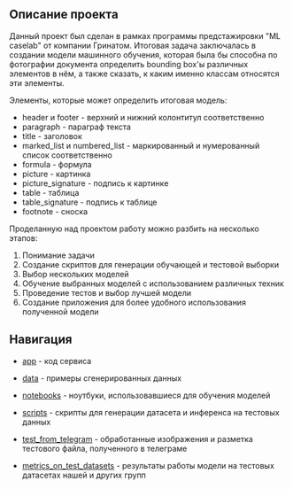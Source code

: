 ## Описание проекта
Данный проект был сделан в рамках программы предстажировки "ML caselab" от компании Гринатом. Итоговая задача заключалась в создании модели машинного обучения, которая была бы способна по фотографии документа определить bounding box'ы различных элементов в нём, а также сказать, к каким именно классам относятся эти элементы.

Элементы, которые может определить итоговая модель:
* header и footer - верхний и нижний колонтитул соответственно
* paragraph - параграф текста
* title - заголовок
* marked_list и numbered_list - маркированный и нумерованный список соответственно
* formula - формула
* picture - картинка
* picture_signature - подпись к картинке
* table - таблица
* table_signature - подпись к таблице
* footnote - сноска

Проделанную над проектом работу можно разбить на несколько этапов:
1. Понимание задачи 
2. Создание скриптов для генерации обучающей и тестовой выборки
3. Выбор нескольких моделей
4. Обучение выбранных моделей с использованием различных техник
5. Проведение тестов и выбор лучшей модели
6. Создание приложения для более удобного использования полученной модели

## Навигация
- [app](https://github.com/Tesla0s/Document-layout-project/tree/main/app) - код сервиса

- [data](https://github.com/Tesla0s/Document-layout-project/tree/main/data) - примеры сгенерированных данных

- [notebooks](https://github.com/Tesla0s/Document-layout-project/tree/main/notebooks) - ноутбуки, использовавшиеся для обучения моделей

- [scripts](https://github.com/Tesla0s/Document-layout-project/tree/main/scripts) - скрипты для генерации датасета и инференса на тестовых данных

- [test_from_telegram](https://github.com/Tesla0s/Document-layout-project/tree/main/test_from_telegram) - обработанные изображения и разметка тестового файла, полученного в телеграме

- [metrics_on_test_datasets](https://github.com/Tesla0s/Document-layout-project/tree/main/metrics_on_test_datasets) - результаты работы модели на тестовых датасетах нашей и других групп

